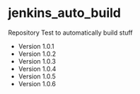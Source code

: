 # jenkins_auto_build
Repository Test to automatically build stuff
- Version 1.0.1
- Version 1.0.2
- Version 1.0.3
- Version 1.0.4
- Version 1.0.5
- Version 1.0.6
